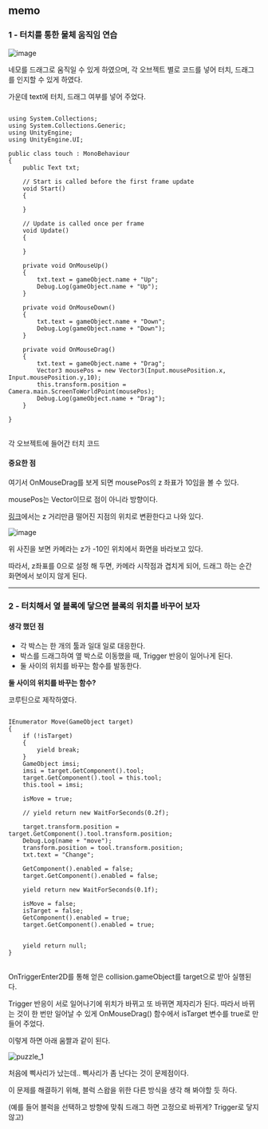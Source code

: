 ## memo

### 1 - 터치를 통한 물체 움직임 연습

![image](https://user-images.githubusercontent.com/66288087/206468367-00536407-9ab8-4232-becc-1484e73ba283.png)

네모를 드래그로 움직일 수 있게 하였으며, 각 오브젝트 별로 코드를 넣어 터치, 드래그를 인지할 수 있게 하였다.

가운데 text에 터치, 드래그 여부를 넣어 주었다.

<pre>
<code>
using System.Collections;
using System.Collections.Generic;
using UnityEngine;
using UnityEngine.UI;

public class touch : MonoBehaviour
{
    public Text txt;
    
    // Start is called before the first frame update
    void Start()
    {
        
    }

    // Update is called once per frame
    void Update()
    {
        
    }

    private void OnMouseUp()
    {
        txt.text = gameObject.name + "Up";
        Debug.Log(gameObject.name + "Up");
    }

    private void OnMouseDown()
    {
        txt.text = gameObject.name + "Down";
        Debug.Log(gameObject.name + "Down");
    }

    private void OnMouseDrag()
    {
        txt.text = gameObject.name + "Drag";
        Vector3 mousePos = new Vector3(Input.mousePosition.x, Input.mousePosition.y,10);
        this.transform.position = Camera.main.ScreenToWorldPoint(mousePos);
        Debug.Log(gameObject.name + "Drag");
    }

}
</code>
</pre>

각 오브젝트에 들어간 터치 코드

#### 중요한 점

여기서 OnMouseDrag를 보게 되면 mousePos의 z 좌표가 10임을 볼 수 있다.

mousePos는 Vector이므로 점이 아니라 방향이다.

[링크](https://docs.unity3d.com/ScriptReference/Camera.ScreenToWorldPoint.html)에서는 z 거리만큼 떨어진 지점의 위치로 변환한다고 나와 있다.

![image](https://user-images.githubusercontent.com/66288087/206471718-5be7c19f-9366-44d7-b13e-96dce7cce5f6.png)

위 사진을 보면 카메라는 z가 -10인 위치에서 화면을 바라보고 있다.

따라서, z좌표를 0으로 설정 해 두면, 카메라 시작점과 겹치게 되어, 드래그 하는 순간 화면에서 보이지 않게 된다.

<hr>

### 2 - 터치해서 옆 블록에 닿으면 블록의 위치를 바꾸어 보자

#### 생각 했던 점

- 각 박스는 한 개의 툴과 일대 일로 대응한다.
- 박스를 드래그하여 옆 박스로 이동했을 때, Trigger 반응이 일어나게 된다.
- 둘 사이의 위치를 바꾸는 함수를 발동한다.

**둘 사이의 위치를 바꾸는 함수?**

코루틴으로 제작하였다.

<pre>
<code>
IEnumerator Move(GameObject target)
{
    if (!isTarget)
    {
        yield break;
    }
    GameObject imsi;
    imsi = target.GetComponent<touch>().tool;
    target.GetComponent<touch>().tool = this.tool;
    this.tool = imsi;

    isMove = true;

    // yield return new WaitForSeconds(0.2f);

    target.transform.position = target.GetComponent<touch>().tool.transform.position;
    Debug.Log(name + "move");
    transform.position = tool.transform.position;
    txt.text = "Change";

    GetComponent<BoxCollider2D>().enabled = false;
    target.GetComponent<BoxCollider2D>().enabled = false;

    yield return new WaitForSeconds(0.1f);

    isMove = false;
    isTarget = false;
    GetComponent<BoxCollider2D>().enabled = true;
    target.GetComponent<BoxCollider2D>().enabled = true;


    yield return null;
}
</code>
</pre>

OnTriggerEnter2D를 통해 얻은 collision.gameObject를 target으로 받아 실행된다.

Trigger 반응이 서로 일어나기에 위치가 바뀌고 또 바뀌면 제자리가 된다. 따라서 바뀌는 것이 한 번만 일어날 수 있게 OnMouseDrag() 함수에서 isTarget 변수를 true로 만들어 주었다.

이렇게 하면 아래 움짤과 같이 된다.

![puzzle_1](https://user-images.githubusercontent.com/66288087/206721290-511f2cbb-d0d4-46a5-822f-0462f51dbd5c.gif)

처음에 삑사리가 났는데.. 삑사리가 좀 난다는 것이 문제점이다.

이 문제를 해결하기 위해, 블럭 스왑을 위한 다른 방식을 생각 해 봐야할 듯 하다.

(예를 들어 블럭을 선택하고 방향에 맞춰 드래그 하면 고정으로 바뀌게? Trigger로 닿지 않고)












